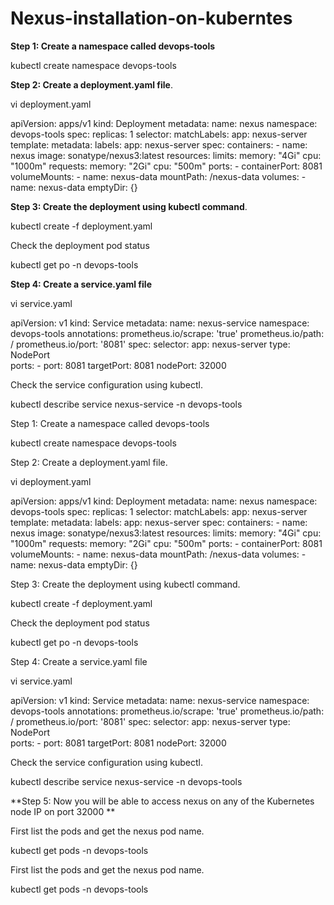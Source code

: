 # Nexus-installation-on-kuberntes
**Step 1: Create a namespace called devops-tools**

kubectl create namespace devops-tools

**Step 2:  Create a deployment.yaml file**.

vi deployment.yaml

apiVersion: apps/v1
kind: Deployment
metadata:
  name: nexus
  namespace: devops-tools
spec:
  replicas: 1
  selector:
    matchLabels:
      app: nexus-server
  template:
    metadata:
      labels:
        app: nexus-server
    spec:
      containers:
        - name: nexus
          image: sonatype/nexus3:latest
          resources:
            limits:
              memory: "4Gi"
              cpu: "1000m"
            requests:
              memory: "2Gi"
              cpu: "500m"
          ports:
            - containerPort: 8081
          volumeMounts:
            - name: nexus-data
              mountPath: /nexus-data
      volumes:
        - name: nexus-data
          emptyDir: {}
		  
**Step 3: Create the deployment using kubectl command**.

kubectl create -f deployment.yaml

Check the deployment pod status

kubectl get po -n devops-tools

**Step 4: Create a service.yaml file**

vi service.yaml

apiVersion: v1
kind: Service
metadata:
  name: nexus-service
  namespace: devops-tools
  annotations:
      prometheus.io/scrape: 'true'
      prometheus.io/path:   /
      prometheus.io/port:   '8081'
spec:
  selector: 
    app: nexus-server
  type: NodePort  
  ports:
    - port: 8081
      targetPort: 8081
      nodePort: 32000
	  
Check the service configuration using kubectl.

kubectl describe service nexus-service -n devops-tools	  

Step 1: Create a namespace called devops-tools

kubectl create namespace devops-tools

Step 2:  Create a deployment.yaml file.

vi deployment.yaml

apiVersion: apps/v1
kind: Deployment
metadata:
  name: nexus
  namespace: devops-tools
spec:
  replicas: 1
  selector:
    matchLabels:
      app: nexus-server
  template:
    metadata:
      labels:
        app: nexus-server
    spec:
      containers:
        - name: nexus
          image: sonatype/nexus3:latest
          resources:
            limits:
              memory: "4Gi"
              cpu: "1000m"
            requests:
              memory: "2Gi"
              cpu: "500m"
          ports:
            - containerPort: 8081
          volumeMounts:
            - name: nexus-data
              mountPath: /nexus-data
      volumes:
        - name: nexus-data
          emptyDir: {}
		  
Step 3: Create the deployment using kubectl command.

kubectl create -f deployment.yaml

Check the deployment pod status

kubectl get po -n devops-tools

Step 4: Create a service.yaml file

vi service.yaml

apiVersion: v1
kind: Service
metadata:
  name: nexus-service
  namespace: devops-tools
  annotations:
      prometheus.io/scrape: 'true'
      prometheus.io/path:   /
      prometheus.io/port:   '8081'
spec:
  selector: 
    app: nexus-server
  type: NodePort  
  ports:
    - port: 8081
      targetPort: 8081
      nodePort: 32000
	  
Check the service configuration using kubectl.

kubectl describe service nexus-service -n devops-tools	  

**Step 5: Now you will be able to access nexus on any of the Kubernetes node IP on port 32000 **

First list the pods and get the nexus pod name.

kubectl get pods -n devops-tools
 

First list the pods and get the nexus pod name.

kubectl get pods -n devops-tools
